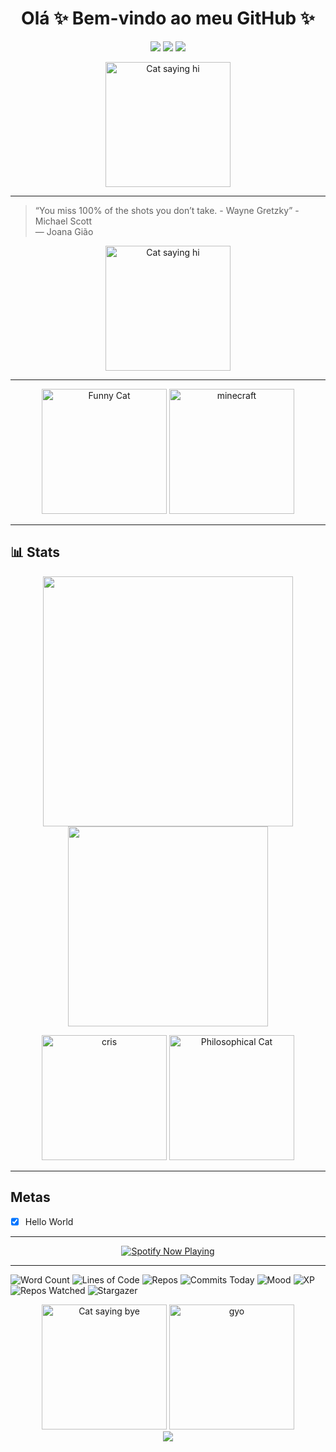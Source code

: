 <h1 align="center">Olá ✨ Bem-vindo ao meu GitHub ✨</h1>

<p align="center">
  <img src="https://img.shields.io/badge/code-clean-blue?style=flat-square"/>
  <img src="https://img.shields.io/badge/style-minimalist-green?style=flat-square"/>
  <img src="https://img.shields.io/badge/focus-learning-purple?style=flat-square"/>
</p>

<p align="center">
  <img src="https://media1.tenor.com/m/qRw9Rz-3XFYAAAAC/pep.gif" alt="Cat saying hi" height="200"/>
</p>

---

> “You miss 100% of the shots you don’t take. - Wayne Gretzky” - Michael Scott  
> — Joana Gião

<p align="center">
  <img src="https://static1.moviewebimages.com/wordpress/wp-content/uploads/2023/01/the-office-michael-scott.jpg?q=50&fit=crop&w=1140&h=&dpr=1.5" alt="Cat saying hi" height="200"/>
</p>

---

<p align="center">
  <img src="https://cataas.com/cat/funny/says/vamossss?size=50&color=purple" alt="Funny Cat" height="200"/>
  <img src="https://media1.tenor.com/m/gVYo8e3qHuEAAAAC/villager-minecraft.gif" alt="minecraft" height="200"/>
</p>

---

## 📊 Stats

<p align="center">
  <img src="https://github-readme-stats.vercel.app/api?username=joanagiao&show_icons=true&theme=radical" width="400"/>
  <img src="https://github-readme-stats.vercel.app/api/top-langs/?username=joanagiao&layout=compact&theme=radical" width="320"/>
</p>

<p align="center">
  <img src="https://preview.redd.it/the-goat-cristiano-ronaldos-icon-card-rate-10-for-me-v0-r5wsqw6r5lqd1.png?width=1080&crop=smart&auto=webp&s=02f53f09e7d3bd04c52c0a108264de2613d59041" alt="cris" height="200"/>
  <img src="https://cataas.com/cat/says/'o%20código%20é%20arte'" alt="Philosophical Cat" height="200"/>
</p>

---

## Metas

- [x] Hello World
---
<p align="center">
  <a href="https://github.com/kittinan/spotify-github-profile">
    <img src="https://spotify-github-profile.kittinanx.com/api/view?uid=juketts&cover_image=true&theme=default&show_offline=false&background_color=121212&interchange=false" alt="Spotify Now Playing" />
  </a>
</p>

---

![Word Count](https://img.shields.io/badge/words_written-32768-purple?style=for-the-badge&logo=markdown)
![Lines of Code](https://img.shields.io/badge/lines_of_code-195384-blue?style=for-the-badge&logo=codefactor)
![Repos](https://img.shields.io/badge/repos-7_active-green?style=for-the-badge&logo=github)
![Commits Today](https://img.shields.io/badge/commits-today_3-ff69b4?style=for-the-badge&logo=git)
![Mood](https://img.shields.io/badge/mood-chaotic_good-yellow?style=for-the-badge&logo=magic-the-gathering)
![XP](https://img.shields.io/badge/xp-farming_24/7-5e60ce?style=for-the-badge&logo=rpg)
![Repos Watched](https://img.shields.io/badge/repos_watched-∞-pink?style=for-the-badge&logo=github)
![Stargazer](https://img.shields.io/badge/stargazer-mode_on-white?style=for-the-badge&logo=starship)



<p align="center">
  <img src="https://cataas.com/cat/says/bye?size=50&color=orange" alt="Cat saying bye" height="200"/>
  <img src="https://media1.tenor.com/m/DyhuhVTiOXcAAAAd/boa-noite-sporting-sporting.gif" alt="gyo" height="200"/>
  <br/>
  <img src="https://capsule-render.vercel.app/api?type=waving&color=gradient&height=120&section=footer"/>
</p>  
